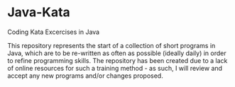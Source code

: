 # Java-Kata
Coding Kata Excercises in Java

This repository represents the start of a collection of short programs in Java, which are to be re-written as often as possible (ideally daily) in order to refine programming skills. The repository has been created due to a lack of online resources for such a training method - as such, I will review and accept any new programs and/or changes proposed.
